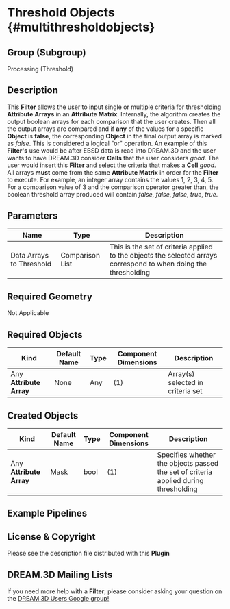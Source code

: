 Threshold Objects {#multithresholdobjects}
=============

## Group (Subgroup) ##

Processing (Threshold)

## Description ##

This **Filter** allows the user to input single or multiple criteria for thresholding **Attribute Arrays** in an **Attribute Matrix**. Internally, the algorithm creates the output boolean arrays for each comparison that the user creates. Then all the output arrays are compared and if __any__ of the values for a specific **Object** is __false__, the corresponding **Object** in the final output array is marked as *false*. This is considered a logical "or" operation. An example of this **Filter's** use would be after EBSD data is read into DREAM.3D and the user wants to have DREAM.3D consider **Cells** that the user considers *good*. The user would insert this **Filter** and select the criteria that makes a **Cell** *good*. All arrays **must** come from the same **Attribute Matrix** in order for the **Filter** to execute. For example, an integer array contains the values 1, 2, 3, 4, 5. For a comparison value of 3 and the comparison operator greater than, the boolean threshold array produced will contain *false*, *false*, *false*, *true*, *true*.

## Parameters ##

| Name | Type | Description |
|------|------|-------------|
| Data Arrays to Threshold | Comparison List | This is the set of criteria applied to the objects the selected arrays correspond to when doing the thresholding |

## Required Geometry ##

Not Applicable

## Required Objects ##

| Kind | Default Name | Type | Component Dimensions | Description |
|------|--------------|------|----------------------|-------------|
| Any **Attribute Array** | None | Any | (1) | Array(s) selected in criteria set |

## Created Objects ##

| Kind | Default Name | Type | Component Dimensions | Description |
|------|--------------|------|----------------------|-------------|
| Any **Attribute Array** | Mask | bool | (1) | Specifies whether the objects passed the set of criteria applied during thresholding |


## Example Pipelines ##



## License & Copyright ##

Please see the description file distributed with this **Plugin**

## DREAM.3D Mailing Lists ##

If you need more help with a **Filter**, please consider asking your question on the [DREAM.3D Users Google group!](https://groups.google.com/forum/?hl=en#!forum/dream3d-users)


